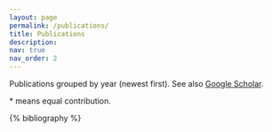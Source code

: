 ```yaml
---
layout: page
permalink: /publications/
title: Publications
description:
nav: true
nav_order: 2
---
```

<!-- Bibsearch Feature -->

Publications grouped by year (newest first).
See also [Google Scholar](https://scholar.google.com/citations?user=X_LZU3IAAAAJ&hl=fr).

\* means equal contribution.

<!-- _pages/publications.md -->
<div class="publications">

{% bibliography %}

</div>
